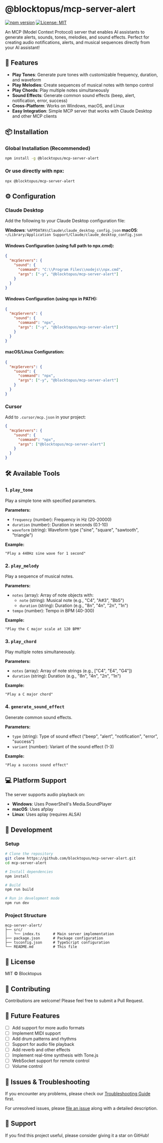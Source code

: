 # @blocktopus/mcp-server-alert

[![npm version](https://badge.fury.io/js/@blocktopus%2Fmcp-server-alert.svg)](https://badge.fury.io/js/@blocktopus%2Fmcp-server-alert)
[![License: MIT](https://img.shields.io/badge/License-MIT-yellow.svg)](https://opensource.org/licenses/MIT)

An MCP (Model Context Protocol) server that enables AI assistants to generate alerts, sounds, tones, melodies, and sound effects. Perfect for creating audio notifications, alerts, and musical sequences directly from your AI assistant!

## 🎵 Features

- **Play Tones**: Generate pure tones with customizable frequency, duration, and waveform
- **Play Melodies**: Create sequences of musical notes with tempo control
- **Play Chords**: Play multiple notes simultaneously
- **Sound Effects**: Generate common sound effects (beep, alert, notification, error, success)
- **Cross-Platform**: Works on Windows, macOS, and Linux
- **Easy Integration**: Simple MCP server that works with Claude Desktop and other MCP clients

## 📦 Installation

### Global Installation (Recommended)

```bash
npm install -g @blocktopus/mcp-server-alert
```

### Or use directly with npx:

```bash
npx @blocktopus/mcp-server-alert
```

## ⚙️ Configuration

### Claude Desktop

Add the following to your Claude Desktop configuration file:

**Windows**: `%APPDATA%\Claude\claude_desktop_config.json`
**macOS**: `~/Library/Application Support/Claude/claude_desktop_config.json`

#### Windows Configuration (using full path to npx.cmd):
```json
{
  "mcpServers": {
    "sound": {
      "command": "C:\\Program Files\\nodejs\\npx.cmd",
      "args": ["-y", "@blocktopus/mcp-server-alert"]
    }
  }
}
```

#### Windows Configuration (using npx in PATH):
```json
{
  "mcpServers": {
    "sound": {
      "command": "npx",
      "args": ["-y", "@blocktopus/mcp-server-alert"]
    }
  }
}
```

#### macOS/Linux Configuration:
```json
{
  "mcpServers": {
    "sound": {
      "command": "npx",
      "args": ["-y", "@blocktopus/mcp-server-alert"]
    }
  }
}
```

### Cursor

Add to `.cursor/mcp.json` in your project:

```json
{
  "mcpServers": {
    "sound": {
      "command": "npx",
      "args": ["@blocktopus/mcp-server-alert"]
    }
  }
}
```

## 🛠️ Available Tools

### 1. `play_tone`
Play a simple tone with specified parameters.

**Parameters:**
- `frequency` (number): Frequency in Hz (20-20000)
- `duration` (number): Duration in seconds (0.1-10)
- `waveform` (string): Waveform type ("sine", "square", "sawtooth", "triangle")

**Example:**
```
"Play a 440Hz sine wave for 1 second"
```

### 2. `play_melody`
Play a sequence of musical notes.

**Parameters:**
- `notes` (array): Array of note objects with:
  - `note` (string): Musical note (e.g., "C4", "A#3", "Bb5")
  - `duration` (string): Duration (e.g., "8n", "4n", "2n", "1n")
- `tempo` (number): Tempo in BPM (40-300)

**Example:**
```
"Play the C major scale at 120 BPM"
```

### 3. `play_chord`
Play multiple notes simultaneously.

**Parameters:**
- `notes` (array): Array of note strings (e.g., ["C4", "E4", "G4"])
- `duration` (string): Duration (e.g., "8n", "4n", "2n", "1n")

**Example:**
```
"Play a C major chord"
```

### 4. `generate_sound_effect`
Generate common sound effects.

**Parameters:**
- `type` (string): Type of sound effect ("beep", "alert", "notification", "error", "success")
- `variant` (number): Variant of the sound effect (1-3)

**Example:**
```
"Play a success sound effect"
```

## 💻 Platform Support

The server supports audio playback on:
- **Windows**: Uses PowerShell's Media.SoundPlayer
- **macOS**: Uses afplay
- **Linux**: Uses aplay (requires ALSA)

## 🚀 Development

### Setup
```bash
# Clone the repository
git clone https://github.com/blocktopus/mcp-server-alert.git
cd mcp-server-alert

# Install dependencies
npm install

# Build
npm run build

# Run in development mode
npm run dev
```

### Project Structure
```
mcp-server-alert/
├── src/
│   └── index.ts      # Main server implementation
├── package.json      # Package configuration
├── tsconfig.json     # TypeScript configuration
└── README.md         # This file
```

## 📝 License

MIT © Blocktopus

## 🤝 Contributing

Contributions are welcome! Please feel free to submit a Pull Request.

## 🔮 Future Features

- [ ] Add support for more audio formats
- [ ] Implement MIDI support
- [ ] Add drum patterns and rhythms
- [ ] Support for audio file playback
- [ ] Add reverb and other effects
- [ ] Implement real-time synthesis with Tone.js
- [ ] WebSocket support for remote control
- [ ] Volume control

## 🐛 Issues & Troubleshooting

If you encounter any problems, please check our [Troubleshooting Guide](TROUBLESHOOTING.md) first.

For unresolved issues, please [file an issue](https://github.com/blocktopus/mcp-server-alert/issues) along with a detailed description.

## 🌟 Support

If you find this project useful, please consider giving it a star on GitHub!
